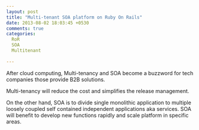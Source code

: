 ```yaml
---
layout: post
title: "Multi-tenant SOA platform on Ruby On Rails"
date: 2013-08-02 18:03:45 +0530
comments: true
categories:
  RoR
  SOA
  Multitenant
 
---
```


After cloud computing, Multi-tenancy and SOA become a buzzword for tech companies those provide B2B solutions. 

Multi-tenancy will reduce the cost and simplifies the release management. 

On the other hand, SOA is to divide single monolithic application to multiple loosely coupled self contained independent applications aka services. SOA will benefit to develop new functions rapidly and scale platform in specific areas.<!--more-->


